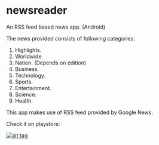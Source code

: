 # newsreader
An RSS feed based news app. (Android)

The news provided consists of following categories:

1. Highlights.
2. Worldwide.
3. Nation. (Depends on edition)
4. Business.
5. Technology. 
6. Sports.
7. Entertainment.
8. Science.
9. Health.


This app makes use of RSS feed provided by Google News.

Check it on playstore: 


[![alt tag](https://developer.android.com/images/brand/en_app_rgb_wo_60.png)](https://play.google.com/store/apps/details?id=com.amanb.aman.feedreader)
